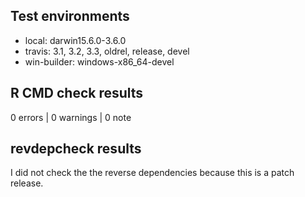## Test environments

* local: darwin15.6.0-3.6.0
* travis: 3.1, 3.2, 3.3, oldrel, release, devel
* win-builder: windows-x86_64-devel

## R CMD check results

0 errors | 0 warnings | 0 note

## revdepcheck results

I did not check the the reverse dependencies because this is a patch release.
